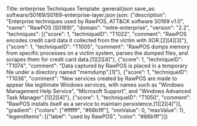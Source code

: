 Title: enterprise Techniques
Template: general/json
save_as: software/S0169/S0169-enterprise-layer.json
json: {"description": "Enterprise techniques used by RawPOS, ATT&CK software S0169 v1.0", "name": "RawPOS (S0169)", "domain": "mitre-enterprise", "version": "2.2", "techniques": [{"score": 1, "techniqueID": "T1022", "comment": "RawPOS encodes credit card data it collected from the victim with XOR.[2][4][3]"}, {"score": 1, "techniqueID": "T1005", "comment": "RawPOS dumps memory from specific processes on a victim system, parses the dumped files, and scrapes them for credit card data.[1][2][4]"}, {"score": 1, "techniqueID": "T1074", "comment": "Data captured by RawPOS is placed in a temporary file under a directory named \"memdump\".[1]"}, {"score": 1, "techniqueID": "T1036", "comment": "New services created by RawPOS are made to appear like legitimate Windows services, with names such as \"Windows Management Help Service\", \"Microsoft Support\", and \"Windows Advanced Task Manager\".[1][2][4]"}, {"score": 1, "techniqueID": "T1050", "comment": "RawPOS installs itself as a service to maintain persistence.[1][2][4]"}], "gradient": {"colors": ["#ffffff", "#66b1ff"], "minValue": 0, "maxValue": 1}, "legendItems": [{"label": "used by RawPOS", "color": "#66b1ff"}]}